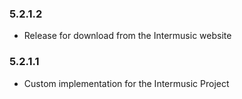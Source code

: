 ### 5.2.1.2 ###
* Release for download from the Intermusic website

### 5.2.1.1 ###

* Custom implementation for the Intermusic Project



